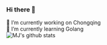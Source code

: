 ### Hi there 👋
 🔭 I’m currently working on Chongqing<br>
 🌱 I’m currently learning  Golang<br>
 ![MJ's github stats](https://github-readme-stats.vercel.app/api?username=MJgophero&show_icons=true&theme=radical)



